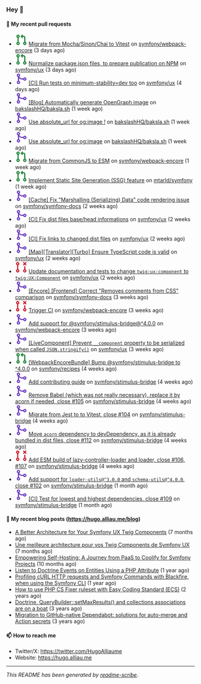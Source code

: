 ### Hey 👋

#### 👷 My recent pull requests

- ![](./assets/pr-open.svg) [Migrate from Mocha/Sinon/Chai to Vitest](https://github.com/symfony/webpack-encore/pull/1366) on [symfony/webpack-encore](https://github.com/symfony/webpack-encore) (3 days ago)
- ![](./assets/pr-open.svg) [Normalize package.json files, to prepare publication on NPM](https://github.com/symfony/ux/pull/2595) on [symfony/ux](https://github.com/symfony/ux) (3 days ago)
- ![](./assets/pr-merged.svg) [[CI] Run tests on minimum-stability=dev too](https://github.com/symfony/ux/pull/2594) on [symfony/ux](https://github.com/symfony/ux) (4 days ago)
- ![](./assets/pr-merged.svg) [[Blog] Automatically generate OpenGraph image](https://github.com/bakslashHQ/baksla.sh/pull/66) on [bakslashHQ/baksla.sh](https://github.com/bakslashHQ/baksla.sh) (1 week ago)
- ![](./assets/pr-merged.svg) [Use absolute_url for og:image !](https://github.com/bakslashHQ/baksla.sh/pull/65) on [bakslashHQ/baksla.sh](https://github.com/bakslashHQ/baksla.sh) (1 week ago)
- ![](./assets/pr-merged.svg) [Use absolute_url for og:image](https://github.com/bakslashHQ/baksla.sh/pull/64) on [bakslashHQ/baksla.sh](https://github.com/bakslashHQ/baksla.sh) (1 week ago)
- ![](./assets/pr-open.svg) [Migrate from CommonJS to ESM](https://github.com/symfony/webpack-encore/pull/1363) on [symfony/webpack-encore](https://github.com/symfony/webpack-encore) (1 week ago)
- ![](./assets/pr-open.svg) [Implement Static Site Generation (SSG) feature](https://github.com/mtarld/symfony/pull/10) on [mtarld/symfony](https://github.com/mtarld/symfony) (1 week ago)
- ![](./assets/pr-merged.svg) [[Cache] Fix &#34;Marshalling (Serializing) Data&#34; code rendering issue](https://github.com/symfony/symfony-docs/pull/20649) on [symfony/symfony-docs](https://github.com/symfony/symfony-docs) (2 weeks ago)
- ![](./assets/pr-merged.svg) [[CI] Fix dist files base/head informations](https://github.com/symfony/ux/pull/2564) on [symfony/ux](https://github.com/symfony/ux) (2 weeks ago)
- ![](./assets/pr-merged.svg) [[CI] Fix links to changed dist files](https://github.com/symfony/ux/pull/2563) on [symfony/ux](https://github.com/symfony/ux) (2 weeks ago)
- ![](./assets/pr-merged.svg) [[Map][Translator][Turbo] Ensure TypeScript code is valid](https://github.com/symfony/ux/pull/2562) on [symfony/ux](https://github.com/symfony/ux) (2 weeks ago)
- ![](./assets/pr-closed.svg) [Update documentation and tests to change `twig:ux:component` to `twig:UX:Component`](https://github.com/symfony/ux/pull/2555) on [symfony/ux](https://github.com/symfony/ux) (2 weeks ago)
- ![](./assets/pr-merged.svg) [[Encore] [Frontend] Correct &#34;Removes comments from CSS&#34; comparison](https://github.com/symfony/symfony-docs/pull/20620) on [symfony/symfony-docs](https://github.com/symfony/symfony-docs) (3 weeks ago)
- ![](./assets/pr-closed.svg) [Trigger CI](https://github.com/symfony/webpack-encore/pull/1362) on [symfony/webpack-encore](https://github.com/symfony/webpack-encore) (3 weeks ago)
- ![](./assets/pr-merged.svg) [Add support for @symfony/stimulus-bridge@^4.0.0](https://github.com/symfony/webpack-encore/pull/1361) on [symfony/webpack-encore](https://github.com/symfony/webpack-encore) (3 weeks ago)
- ![](./assets/pr-merged.svg) [[LiveComponent] Prevent `__component` property to be serialized when called `JSON.stringify()`](https://github.com/symfony/ux/pull/2537) on [symfony/ux](https://github.com/symfony/ux) (3 weeks ago)
- ![](./assets/pr-open.svg) [[WebpackEncoreBundle] Bump @symfony/stimulus-bridge to ^4.0.0](https://github.com/symfony/recipes/pull/1378) on [symfony/recipes](https://github.com/symfony/recipes) (4 weeks ago)
- ![](./assets/pr-merged.svg) [Add contributing guide](https://github.com/symfony/stimulus-bridge/pull/117) on [symfony/stimulus-bridge](https://github.com/symfony/stimulus-bridge) (4 weeks ago)
- ![](./assets/pr-merged.svg) [Remove Babel (which was not really necessary), replace it by acorn if needed, close #105](https://github.com/symfony/stimulus-bridge/pull/116) on [symfony/stimulus-bridge](https://github.com/symfony/stimulus-bridge) (4 weeks ago)
- ![](./assets/pr-merged.svg) [Migrate from Jest to to Vitest, close #104](https://github.com/symfony/stimulus-bridge/pull/115) on [symfony/stimulus-bridge](https://github.com/symfony/stimulus-bridge) (4 weeks ago)
- ![](./assets/pr-merged.svg) [Move `acorn` dependency to devDependency, as it is already bundled in dist files, close #112](https://github.com/symfony/stimulus-bridge/pull/114) on [symfony/stimulus-bridge](https://github.com/symfony/stimulus-bridge) (4 weeks ago)
- ![](./assets/pr-closed.svg) [Add ESM build of lazy-controller-loader and loader, close #106, #107](https://github.com/symfony/stimulus-bridge/pull/113) on [symfony/stimulus-bridge](https://github.com/symfony/stimulus-bridge) (4 weeks ago)
- ![](./assets/pr-merged.svg) [Add support for `loader-utils@^3.0.0` and `schema-utils@^4.0.0`, close #102](https://github.com/symfony/stimulus-bridge/pull/111) on [symfony/stimulus-bridge](https://github.com/symfony/stimulus-bridge) (1 month ago)
- ![](./assets/pr-merged.svg) [[CI] Test for lowest and highest dependencies, close #109](https://github.com/symfony/stimulus-bridge/pull/110) on [symfony/stimulus-bridge](https://github.com/symfony/stimulus-bridge) (1 month ago)

#### 📜 My recent blog posts (https://hugo.alliau.me/blog)

- [A Better Architecture for Your Symfony UX Twig Components](https://hugo.alliau.me/blog/posts/a-better-architecture-for-your-symfony-ux-twig-components) (7 months ago)
- [Une meilleure architecture pour vos Twig Components de Symfony UX](https://hugo.alliau.me/blog/posts/une-meilleure-architecture-pour-vous-twig-components-de-symfony-ux) (7 months ago)
- [Empowering Self-Hosting: A Journey from PaaS to Coolify for Symfony Projects](https://hugo.alliau.me/blog/posts/empowering-self-hosting-a-journey-from-paas-to-coolify-for-symfony-projects) (10 months ago)
- [Listen to Doctrine Events on Entities Using a PHP Attribute](https://hugo.alliau.me/blog/posts/2023-11-12-listen-to-doctrine-events-on-entities-using-a-php-attribute) (1 year ago)
- [Profiling cURL HTTP requests and Symfony Commands with Blackfire, when using the Symfony CLI](https://hugo.alliau.me/blog/posts/2023-10-21-profiling-curl-http-requests-and-symfony-commands-with-blackfire-when-using-the-symfony-cli) (1 year ago)
- [How to use PHP CS Fixer ruleset with Easy Coding Standard (ECS)](https://hugo.alliau.me/blog/posts/2023-07-19-how-to-use-php-cs-fixer-ruleset-with-easy-coding-standard) (2 years ago)
- [Doctrine, QueryBuilder::setMaxResults() and collections associations are on a boat](https://hugo.alliau.me/blog/posts/2022-01-07-doctrine-querybuilder-setmaxresults-and-collections-associations-are-on-a-boat) (3 years ago)
- [Migration to GitHub-native Dependabot: solutions for auto-merge and Action secrets](https://hugo.alliau.me/blog/posts/2021-05-04-migration-to-github-native-dependabot-solutions-for-auto-merge-and-action-secrets) (3 years ago)

#### 📫 How to reach me

- Twitter/X: https://twitter.com/HugoAlliaume
- Website: https://hugo.alliau.me

---

_This README has been generated by [readme-scribe](https://github.com/muesli/readme-scribe/)_.

